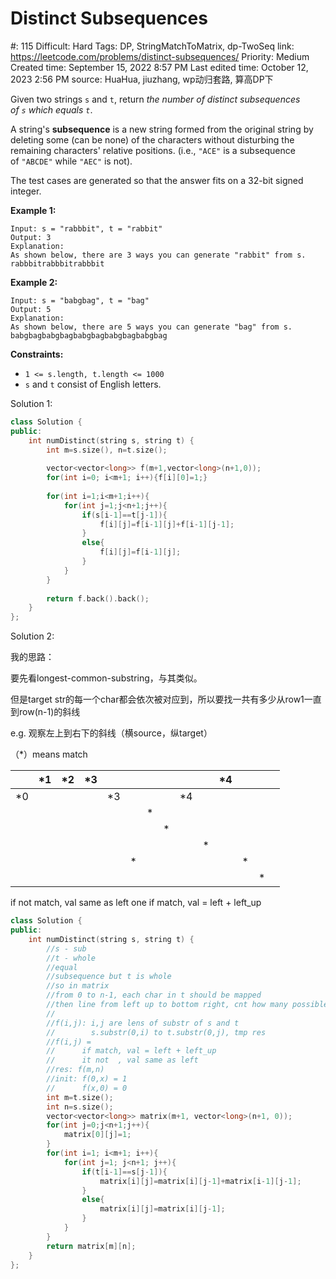 # Distinct Subsequences

#: 115
Difficult: Hard
Tags: DP, StringMatchToMatrix, dp-TwoSeq
link: https://leetcode.com/problems/distinct-subsequences/
Priority: Medium
Created time: September 15, 2022 8:57 PM
Last edited time: October 12, 2023 2:56 PM
source: HuaHua, jiuzhang, wp动归套路, 算高DP下

Given two strings `s` and `t`, return *the number of distinct subsequences of `s` which equals `t`*.

A string's **subsequence** is a new string formed from the original string by deleting some (can be none) of the characters without disturbing the remaining characters' relative positions. (i.e., `"ACE"` is a subsequence of `"ABCDE"` while `"AEC"` is not).

The test cases are generated so that the answer fits on a 32-bit signed integer.

**Example 1:**

```
Input: s = "rabbbit", t = "rabbit"
Output: 3
Explanation:
As shown below, there are 3 ways you can generate "rabbit" from s.
rabbbitrabbbitrabbbit
```

**Example 2:**

```
Input: s = "babgbag", t = "bag"
Output: 5
Explanation:
As shown below, there are 5 ways you can generate "bag" from s.
babgbagbabgbagbabgbagbabgbagbabgbag
```

**Constraints:**

- `1 <= s.length, t.length <= 1000`
- `s` and `t` consist of English letters.

Solution 1:

```cpp
class Solution {
public:
    int numDistinct(string s, string t) {
        int m=s.size(), n=t.size();
        
        vector<vector<long>> f(m+1,vector<long>(n+1,0));
        for(int i=0; i<m+1; i++){f[i][0]=1;}
        
        for(int i=1;i<m+1;i++){
            for(int j=1;j<n+1;j++){
                if(s[i-1]==t[j-1]){
                    f[i][j]=f[i-1][j]+f[i-1][j-1];
                }
                else{
                    f[i][j]=f[i-1][j];
                }
            }
        }
        
        return f.back().back();
    }
};
```

Solution 2:

我的思路：

要先看longest-common-substring，与其类似。

但是target str的每一个char都会依次被对应到，所以要找一共有多少从row1一直到row(n-1)的斜线

e.g. 观察左上到右下的斜线（横source，纵target）

（*）means match

|  | *1 | *2 | *3 |  |  |  |  |  |  | *4 |  |  |  |
| --- | --- | --- | --- | --- | --- | --- | --- | --- | --- | --- | --- | --- | --- |
| *0 |  |  |  | *3 |  |  |  | *4 |  |  |  |  |  |
|  |  |  |  |  |  | * |  |  |  |  |  |  |  |
|  |  |  |  |  |  |  | * |  |  |  |  |  |  |
|  |  |  |  |  |  |  |  |  | * |  |  |  |  |
|  |  |  |  |  | * |  |  |  |  |  | * |  |  |
|  |  |  |  |  |  |  |  |  |  |  |  | * |  |

if not match, val same as left one
if match, val = left + left_up

```cpp
class Solution {
public:
    int numDistinct(string s, string t) {
        //s - sub
        //t - whole
        //equal
        //subsequence but t is whole
        //so in matrix
        //from 0 to n-1, each char in t should be mapped
        //then line from left up to bottom right, cnt how many possible lines
        //
        //f(i,j): i,j are lens of substr of s and t
        //        s.substr(0,i) to t.substr(0,j), tmp res
        //f(i,j) = 
        //      if match, val = left + left_up 
        //      it not  , val same as left
        //res: f(m,n)
        //init: f(0,x) = 1
        //      f(x,0) = 0
        int m=t.size();
        int n=s.size();
        vector<vector<long>> matrix(m+1, vector<long>(n+1, 0));
        for(int j=0;j<n+1;j++){
            matrix[0][j]=1;
        }
        for(int i=1; i<m+1; i++){
            for(int j=1; j<n+1; j++){
                if(t[i-1]==s[j-1]){
                    matrix[i][j]=matrix[i][j-1]+matrix[i-1][j-1];
                }
                else{
                    matrix[i][j]=matrix[i][j-1];
                }
            }
        }
        return matrix[m][n];
    }
};
```